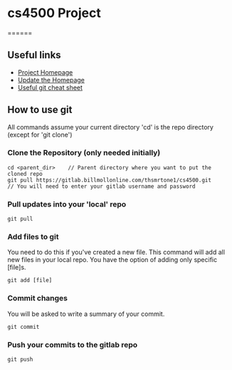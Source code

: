 # cs4500 Project
======

## Useful links

- [Project Homepage](https://cs4500.billmollonline.com)
- [Update the Homepage](https://cs4500.billmollonline.com/update)
- [Useful git cheat sheet](https://services.github.com/on-demand/downloads/github-git-cheat-sheet.pdf)

## How to use git

All commands assume your current directory 'cd' is the repo directory (except for 'git clone')

### Clone the Repository (only needed initially)

```
cd <parent_dir>    // Parent directory where you want to put the cloned repo
git pull https://gitlab.billmollonline.com/thsmrtone1/cs4500.git
// You will need to enter your gitlab username and password
```

### Pull updates into your 'local' repo

```
git pull
```

### Add files to git

You need to do this if you've created a new file. This command will add all new files in your local repo. You have the option of adding only specific [file]s.

```
git add [file]
```

### Commit changes

You will be asked to write a summary of your commit.

```
git commit
```

### Push your commits to the gitlab repo

```
git push
```
